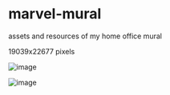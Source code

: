 # marvel-mural
assets and resources of my home office mural

19039x22677 pixels

![image](https://github.com/user-attachments/assets/263b7ff1-1f16-4feb-8fcd-d15240f22c3e)

![image](https://github.com/user-attachments/assets/a7f6d57d-4621-4cfc-84cf-5bbff1229fc3)


